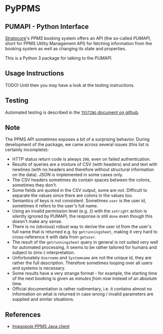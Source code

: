 # PyPPMS

## PUMAPI - Python Interface

[Stratocore][3]'s *PPMS* booking system offers an API (the so-called *PUMAPI*, short for
PPMS Utility Management API) for fetching information from the booking system as well as
changing its state and properties.

This is a Python 3 package for talking to the *PUMAPI*.

## Usage Instructions

TODO! Until then you may have a look at the testing instructions.

## Testing

Automated testing is described in the [`TESTING` document on github][2].

## Note

The PPMS API sometimes exposes a bit of a surprising behavior. During
development of the package, we came across several issues (this list is
certainly incomplete):

* HTTP status return code is always `200`, even on failed authentication.
* Results of queries are a mixture of CSV (with headers) and and text with
  newlines (with no headers and therefore without structural information on
  the data). JSON is implemented in some cases only.
* The CSV headers sometimes do contain spaces between the colons, sometimes
  they don't.
* Some fields are quoted in the CSV output, some are not. Difficult to separate
  the values since there are colons in the values too.
* Semantics of keys is not consistent. Sometimes `user` is the user id,
  sometimes it refers to the user's full name.
* Using an invalid permission level (e.g. `Z`) with the `setright` action is
  silently ignored by PUMAPI, the response is still `done` even though this
  doesn't make any sense.
* There is no (obvious) robust way to derive the user id from the user's full
  name that is returned e.g. by `getrunningsheet`, making it very hard to
  cross-reference it with data from `getuser`.
* The result of the `getrunningsheet` query in general is not suited very well
  for automated processing, it seems to be rather tailored for humans and
  subject to (mis-) interpretation.
* Unfortunately `Username` and `Systemname` are not the unique id, they are
  rather the full description. Therefore sometimes looping over all users and
  systems is necessary.
* Some results have a very strange format - for example, the starting time of
  the next booking is given as *minutes from now* instead of an absolute time.
* Official documentation is rather rudimentary, i.e. it contains almost no
  information on what is returned in case wrong / invalid parameters are
  supplied and similar situations.

## References

* [Imagopole PPMS Java client][1]

[1]: https://github.com/imagopole/ppms-http-client/blob/master/src/main/java/org/imagopole/ppms/api/PumapiRequest.java
[2]: https://github.com/imcf/pyppms/blob/master/TESTING.md
[3]: https://www.stratocore.com/
